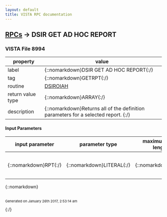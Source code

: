 ```yaml
---
layout: default
title: VISTA RPC documentation
---
```




## [RPCs](TableOfContent.md) &#8594; DSIR GET AD HOC REPORT 



### VISTA File 8994 


 property | value 
--- | --- 
 label | {::nomarkdown}DSIR GET AD HOC REPORT{:/}
 tag | {::nomarkdown}GETRPT{:/}
 routine | [DSIROIAH](http://code.osehra.org/dox/Routine_DSIROIAH_source.html)
 return value type | {::nomarkdown}ARRAY{:/}
 description | {::nomarkdown}Returns all of the definition parameters for a selected report. {:/}

#### Input Parameters

| input parameter | parameter type | maximum data length | required | description | 
| --- | --- | --- | --- | --- | 
| {::nomarkdown}RPT{:/} | {::nomarkdown}LITERAL{:/} | {::nomarkdown}30{:/} | {::nomarkdown}true{:/} | {::nomarkdown}THIS IS REPORT IEN YOU WANT TO RETRIEVE.{:/} | 

{::nomarkdown} <br/><br/><p style="font-size: 11px">Generated on January 26th 2017, 2:53:14 am</p>{:/}